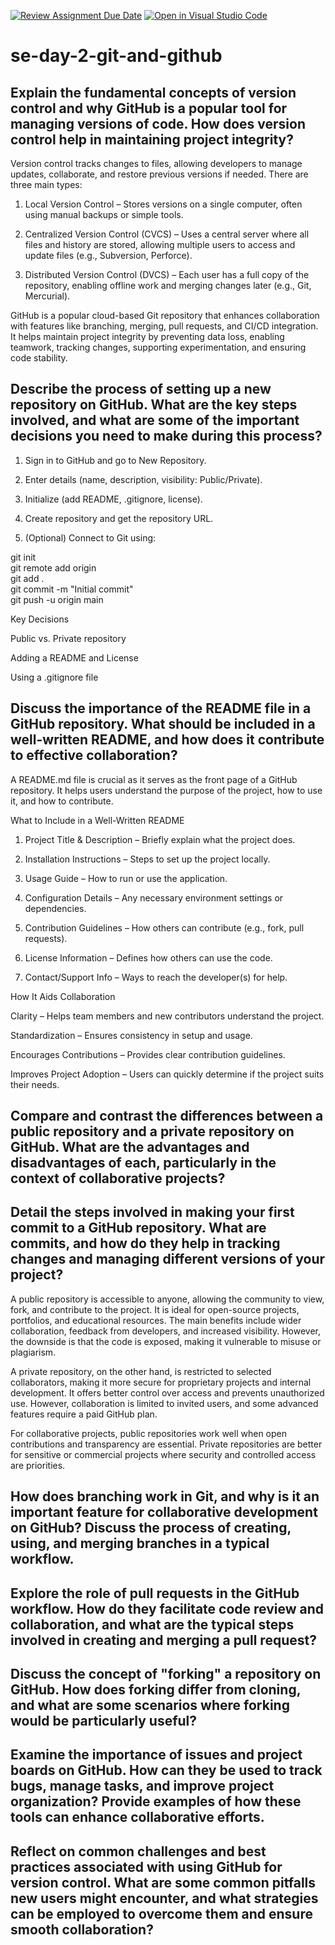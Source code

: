 [![Review Assignment Due Date](https://classroom.github.com/assets/deadline-readme-button-22041afd0340ce965d47ae6ef1cefeee28c7c493a6346c4f15d667ab976d596c.svg)](https://classroom.github.com/a/8wgCKhpZ)
[![Open in Visual Studio Code](https://classroom.github.com/assets/open-in-vscode-2e0aaae1b6195c2367325f4f02e2d04e9abb55f0b24a779b69b11b9e10269abc.svg)](https://classroom.github.com/online_ide?assignment_repo_id=18440049&assignment_repo_type=AssignmentRepo)
# se-day-2-git-and-github
## Explain the fundamental concepts of version control and why GitHub is a popular tool for managing versions of code. How does version control help in maintaining project integrity?

Version control tracks changes to files, allowing developers to manage updates, collaborate, and restore previous versions if needed. There are three main types: 

1. Local Version Control – Stores versions on a single computer, often using manual backups or simple tools.


2. Centralized Version Control (CVCS) – Uses a central server where all files and history are stored, allowing multiple users to access and update files (e.g., Subversion, Perforce).


3. Distributed Version Control (DVCS) – Each user has a full copy of the repository, enabling offline work and merging changes later (e.g., Git, Mercurial).

GitHub is a popular cloud-based Git repository that enhances collaboration with features like branching, merging, pull requests, and CI/CD integration. It helps maintain project integrity by preventing data loss, enabling teamwork, tracking changes, supporting experimentation, and ensuring code stability.

## Describe the process of setting up a new repository on GitHub. What are the key steps involved, and what are some of the important decisions you need to make during this process?

1. Sign in to GitHub and go to New Repository.


2. Enter details (name, description, visibility: Public/Private).


3. Initialize (add README, .gitignore, license).


4. Create repository and get the repository URL.


5. (Optional) Connect to Git using:

git init  
git remote add origin <repo-URL>  
git add .  
git commit -m "Initial commit"  
git push -u origin main



Key Decisions

Public vs. Private repository

Adding a README and License

Using a .gitignore file

## Discuss the importance of the README file in a GitHub repository. What should be included in a well-written README, and how does it contribute to effective collaboration?


A README.md file is crucial as it serves as the front page of a GitHub repository. It helps users understand the purpose of the project, how to use it, and how to contribute.

What to Include in a Well-Written README

1. Project Title & Description – Briefly explain what the project does.


2. Installation Instructions – Steps to set up the project locally.


3. Usage Guide – How to run or use the application.


4. Configuration Details – Any necessary environment settings or dependencies.


5. Contribution Guidelines – How others can contribute (e.g., fork, pull requests).


6. License Information – Defines how others can use the code.


7. Contact/Support Info – Ways to reach the developer(s) for help.



How It Aids Collaboration

Clarity – Helps team members and new contributors understand the project.

Standardization – Ensures consistency in setup and usage.

Encourages Contributions – Provides clear contribution guidelines.

Improves Project Adoption – Users can quickly determine if the project suits their needs.

## Compare and contrast the differences between a public repository and a private repository on GitHub. What are the advantages and disadvantages of each, particularly in the context of collaborative projects?



## Detail the steps involved in making your first commit to a GitHub repository. What are commits, and how do they help in tracking changes and managing different versions of your project?

A public repository is accessible to anyone, allowing the community to view, fork, and contribute to the project. It is ideal for open-source projects, portfolios, and educational resources. The main benefits include wider collaboration, feedback from developers, and increased visibility. However, the downside is that the code is exposed, making it vulnerable to misuse or plagiarism.

A private repository, on the other hand, is restricted to selected collaborators, making it more secure for proprietary projects and internal development. It offers better control over access and prevents unauthorized use. However, collaboration is limited to invited users, and some advanced features require a paid GitHub plan.

For collaborative projects, public repositories work well when open contributions and transparency are essential. Private repositories are better for sensitive or commercial projects where security and controlled access are priorities.

## How does branching work in Git, and why is it an important feature for collaborative development on GitHub? Discuss the process of creating, using, and merging branches in a typical workflow.

## Explore the role of pull requests in the GitHub workflow. How do they facilitate code review and collaboration, and what are the typical steps involved in creating and merging a pull request?

## Discuss the concept of "forking" a repository on GitHub. How does forking differ from cloning, and what are some scenarios where forking would be particularly useful?

## Examine the importance of issues and project boards on GitHub. How can they be used to track bugs, manage tasks, and improve project organization? Provide examples of how these tools can enhance collaborative efforts.

## Reflect on common challenges and best practices associated with using GitHub for version control. What are some common pitfalls new users might encounter, and what strategies can be employed to overcome them and ensure smooth collaboration?
